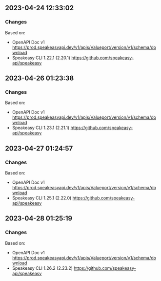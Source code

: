 

## 2023-04-24 12:33:02
### Changes
Based on:
- OpenAPI Doc v1 https://prod.speakeasyapi.dev/v1/apis/Valueport/version/v1/schema/download
- Speakeasy CLI 1.22.1 (2.20.1) https://github.com/speakeasy-api/speakeasy

## 2023-04-26 01:23:38
### Changes
Based on:
- OpenAPI Doc v1 https://prod.speakeasyapi.dev/v1/apis/Valueport/version/v1/schema/download
- Speakeasy CLI 1.23.1 (2.21.1) https://github.com/speakeasy-api/speakeasy

## 2023-04-27 01:24:57
### Changes
Based on:
- OpenAPI Doc v1 https://prod.speakeasyapi.dev/v1/apis/Valueport/version/v1/schema/download
- Speakeasy CLI 1.25.1 (2.22.0) https://github.com/speakeasy-api/speakeasy

## 2023-04-28 01:25:19
### Changes
Based on:
- OpenAPI Doc v1 https://prod.speakeasyapi.dev/v1/apis/Valueport/version/v1/schema/download
- Speakeasy CLI 1.26.2 (2.23.2) https://github.com/speakeasy-api/speakeasy